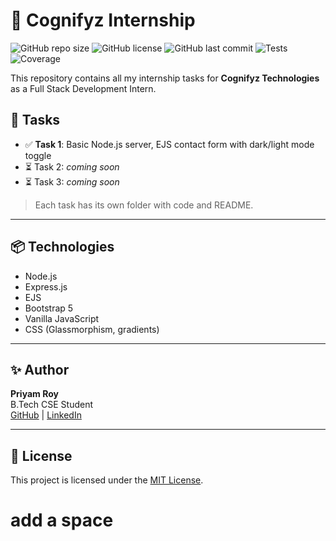 # 🚀 Cognifyz Internship

![GitHub repo size](https://img.shields.io/github/repo-size/itspriyamroy21/Cognifyz_Internship?color=brightgreen)
![GitHub license](https://img.shields.io/github/license/itspriyamroy21/Cognifyz_Internship?color=blue)
![GitHub last commit](https://img.shields.io/github/last-commit/itspriyamroy21/Cognifyz_Internship?color=blue)
![Tests](https://img.shields.io/badge/tests-passing-brightgreen)
![Coverage](https://img.shields.io/badge/coverage-87.5%25-yellowgreen)

This repository contains all my internship tasks for **Cognifyz Technologies** as a Full Stack Development Intern.

## 📂 Tasks

- ✅ **Task 1**: Basic Node.js server, EJS contact form with dark/light mode toggle  
- ⏳ Task 2: *coming soon*  
- ⏳ Task 3: *coming soon*

> Each task has its own folder with code and README.

---

## 📦 Technologies

- Node.js
- Express.js
- EJS
- Bootstrap 5
- Vanilla JavaScript
- CSS (Glassmorphism, gradients)

---

## ✨ Author

**Priyam Roy**  
B.Tech CSE Student  
[GitHub](https://github.com/itspriyamroy21) | [LinkedIn](https://linkedin.com/in/priyamroy21)

---

## 📄 License

This project is licensed under the [MIT License](LICENSE).

  # add a space
